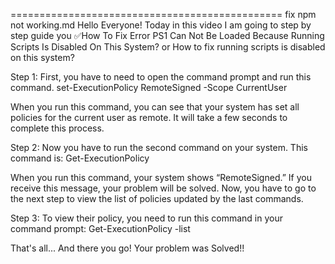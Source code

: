 ===============================================
fix npm not working.md
Hello Everyone! Today in this video I am going to step by step guide you
✅How To Fix Error PS1 Can Not Be Loaded Because Running Scripts Is Disabled On This System?
or How to fix running scripts is disabled on this system?

Step 1: First, you have to need to open the command prompt and run this command.
set-ExecutionPolicy RemoteSigned -Scope CurrentUser 

When you run this command, you can see that your system has set all policies for the current user as remote. It will take a few seconds to complete this process.

Step 2: Now you have to run the second command on your system. This command is:
Get-ExecutionPolicy

When you run this command, your system shows “RemoteSigned.” If you receive this message, your problem will be solved. Now, you have to go to the next step to view the list of policies updated by the last commands.

Step 3: To view their policy, you need to run this command in your command prompt:
Get-ExecutionPolicy -list

That's all... And there you go! Your problem was Solved!!